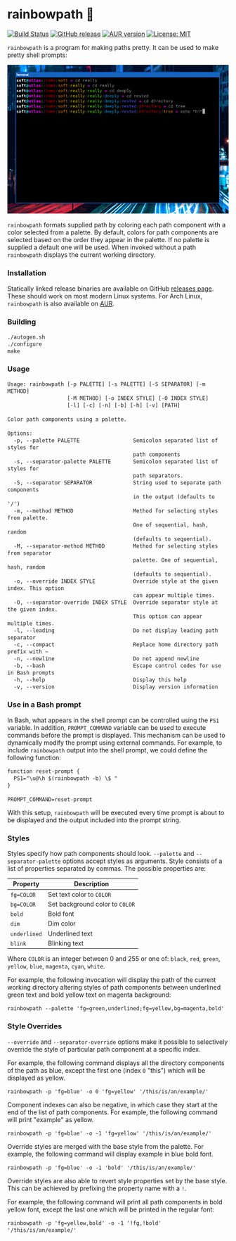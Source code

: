 # rainbowpath 🌈

[![Build Status](https://api.travis-ci.org/Soft/rainbowpath.svg?branch=master)](https://travis-ci.org/Soft/rainbowpath)
[![GitHub release](https://img.shields.io/github/release/Soft/rainbowpath.svg)](https://github.com/Soft/rainbowpath/releases)
[![AUR version](https://img.shields.io/aur/version/rainbowpath.svg)](https://aur.archlinux.org/packages/rainbowpath/)
[![License: MIT](https://img.shields.io/badge/License-MIT-yellow.svg)](https://opensource.org/licenses/MIT)

`rainbowpath` is a program for making paths pretty. It can be used to make pretty
shell prompts:

<img src="https://raw.githubusercontent.com/Soft/rainbowpath/master/extra/screenshot.png">

`rainbowpath` formats supplied path by coloring each path component with a color
selected from a palette. By default, colors for path components are selected
based on the order they appear in the palette. If no palette is supplied a
default one will be used. When invoked without a path `rainbowpath` displays the
current working directory.

### Installation

Statically linked release binaries are available on GitHub [releases
page](https://github.com/Soft/rainbowpath/releases). These should work on most
modern Linux systems. For Arch Linux, `rainbowpath` is also available on
[AUR](https://aur.archlinux.org/packages/rainbowpath/).

### Building

```shell
./autogen.sh
./configure
make
```

### Usage

```
Usage: rainbowpath [-p PALETTE] [-s PALETTE] [-S SEPARATOR] [-m METHOD]
                   [-M METHOD] [-o INDEX STYLE] [-O INDEX STYLE]
                   [-l] [-c] [-n] [-b] [-h] [-v] [PATH]

Color path components using a palette.

Options:
  -p, --palette PALETTE                 Semicolon separated list of styles for
                                        path components
  -s, --separator-palette PALETTE       Semicolon separated list of styles for
                                        path separators.
  -S, --separator SEPARATOR             String used to separate path components
                                        in the output (defaults to '/')
  -m, --method METHOD                   Method for selecting styles from palette.
                                        One of sequential, hash, random
                                        (defaults to sequential).
  -M, --separator-method METHOD         Method for selecting styles from separator
                                        palette. One of sequential, hash, random
                                        (defaults to sequential).
  -o, --override INDEX STYLE            Override style at the given index. This option
                                        can appear multiple times.
  -O, --separator-override INDEX STYLE  Override separator style at the given index.
                                        This option can appear multiple times.
  -l, --leading                         Do not display leading path separator
  -c, --compact                         Replace home directory path prefix with ~
  -n, --newline                         Do not append newline
  -b, --bash                            Escape control codes for use in Bash prompts
  -h, --help                            Display this help
  -v, --version                         Display version information
```

### Use in a Bash prompt

In Bash, what appears in the shell prompt can be controlled using the `PS1`
variable. In addition, `PROMPT_COMMAND` variable can be used to execute commands
before the prompt is displayed. This mechanism can be used to dynamically modify
the prompt using external commands. For example, to include `rainbowpath` output
into the shell prompt, we could define the following function:

```shell
function reset-prompt {
  PS1="\u@\h $(rainbowpath -b) \$ "
}

PROMPT_COMMAND=reset-prompt
```

With this setup, `rainbowpath` will be executed every time prompt is about to be
displayed and the output included into the prompt string.

### Styles

Styles specify how path components should look. `--palette` and
`--separator-palette` options accept styles as arguments. Style consists of a
list of properties separated by commas. The possible properties are:

| Property     | Description                     |
| ------------ | ------------------------------- |
| `fg=COLOR`   | Set text color to `COLOR`       |
| `bg=COLOR`   | Set background color to `COLOR` |
| `bold`       | Bold font                       |
| `dim`        | Dim color                       |
| `underlined` | Underlined text                 |
| `blink`      | Blinking text                   |

Where `COLOR` is an integer between 0 and 255 or one of: `black`, `red`,
`green`, `yellow`, `blue`, `magenta`, `cyan`, `white`.

For example, the following invocation will display the path of the current
working directory altering styles of path components between underlined green
text and bold yellow text on magenta background:

``` shell
rainbowpath --palette 'fg=green,underlined;fg=yellow,bg=magenta,bold'
```

### Style Overrides

`--override` and `--separator-override` options make it possible to selectively
override the style of particular path component at a specific index.

For example, the following command displays all the directory components of the
path as blue, except the first one (index `0` "this") which will be displayed as
yellow.

``` shell
rainbowpath -p 'fg=blue' -o 0 'fg=yellow' '/this/is/an/example/'
```

Component indexes can also be negative, in which case they start at the end of
the list of path components. For example, the following command will print
"example" as yellow.

``` shell
rainbowpath -p 'fg=blue' -o -1 'fg=yellow' '/this/is/an/example/'
```

Override styles are merged with the base style from the palette. For example,
the following command will display example in blue bold font.

``` shell
rainbowpath -p 'fg=blue' -o -1 'bold' '/this/is/an/example/'
```

Override styles are also able to revert style properties set by the base style.
This can be achieved by prefixing the property name with a `!`.

For example, the following command will print all path components in bold yellow
font, except the last one which will be printed in the regular font:

``` shell
rainbowpath -p 'fg=yellow,bold' -o -1 '!fg,!bold' '/this/is/an/example/'
```
